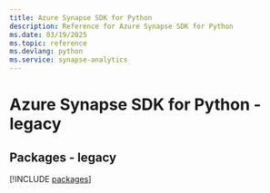 ```yaml
---
title: Azure Synapse SDK for Python
description: Reference for Azure Synapse SDK for Python
ms.date: 03/19/2025
ms.topic: reference
ms.devlang: python
ms.service: synapse-analytics
---
```

# Azure Synapse SDK for Python - legacy
## Packages - legacy
[!INCLUDE [packages](synapse-index.md)]
